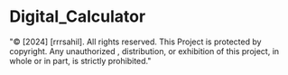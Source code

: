 # Digital_Calculator
"© [2024] [rrrsahil]. All rights reserved. This Project is protected by copyright. Any unauthorized , distribution, or exhibition of this project, in whole or in part, is strictly prohibited."
